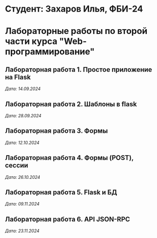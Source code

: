 # Студент: Захаров Илья, ФБИ-24

# Лабораторные работы по второй части курса "Web-программирование"

## Лабораторная работа 1.  Простое приложение на Flask

*Дата: 14.09.2024*

## Лабораторная работа 2. Шаблоны в flask

*Дата: 28.09.2024*

## Лабораторная работа 3. Формы

*Дата: 12.10.2024*

## Лабораторная работа 4. Формы (POST), сессии
*Дата: 26.10.2024*

## Лабораторная работа 5. Flask и БД
*Дата: 09.11.2024*

## Лабораторная работа 6. API JSON-RPC

*Дата: 23.11.2024*


